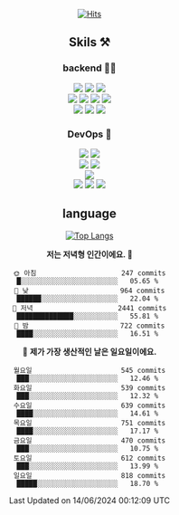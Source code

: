 <div align="center">

[![Hits](https://hits.seeyoufarm.com/api/count/incr/badge.svg?url=https%3A%2F%2Fgithub.com%2Fzxcv9203%2Fhit-counter&count_bg=%23FF7272&title_bg=%23324C2E&icon=codeigniter.svg&icon_color=%23DD5B5B&title=%EB%B0%A9%EB%AC%B8%EC%9E%90&edge_flat=false)](https://hits.seeyoufarm.com)
  
## Skils ⚒️
### backend 🧑‍💻
  
<img src="https://img.shields.io/badge/Java-FF6600?style=flat-square&logo=buymeacoffee&logoColor=white"/>
<img src="https://img.shields.io/badge/Go-0099FF?style=flat-square&logo=go&logoColor=white"/>
<img src="https://img.shields.io/badge/Kotlin-7F52FF?style=flat-square&logo=kotlin&logoColor=white"/>
  
  
<br />
  
<img src="https://img.shields.io/badge/Spring-339933?style=flat-square&logo=Spring&logoColor=white"/>
<img src="https://img.shields.io/badge/Spring Boot-339933?style=flat-square&logo=Spring Boot&logoColor=white"/>
<img src="https://img.shields.io/badge/Spring Security-339933?style=flat-square&logo=Spring Security&logoColor=white"/>
  
<img src="https://img.shields.io/badge/Spring Data JPA-339933?style=flat-square&logo=Hibernate&logoColor=white"/>

<br />
  
  <img src="https://img.shields.io/badge/mysql-0099FF?style=flat-square&logo=mysql&logoColor=white"/>
  <img src="https://img.shields.io/badge/mariadb-0099FF?style=flat-square&logo=mariadb&logoColor=white"/>
  <img src="https://img.shields.io/badge/mongoDB-47A248?style=flat-square&logo=mongodb&logoColor=white"/>
  
  
### DevOps 🚀
  
  <img src="https://img.shields.io/badge/docker-2496ED?style=flat-square&logo=docker&logoColor=white"/>
  <img src="https://img.shields.io/badge/kubernetes-326CE5?style=flat-square&logo=kubernetes&logoColor=white"/>
  
  <br />
  
  <img src="https://img.shields.io/badge/Github Actions-2088FF?style=flat-square&logo=githubactions&logoColor=white"/>
  <img src="https://img.shields.io/badge/Jenkins-D24939?style=flat-square&logo=jenkins&logoColor=white"/>
  
  
  <br />
  <img src="https://img.shields.io/badge/terraform-7B42BC?style=flat-square&logo=terraform&logoColor=white"/>
  
  <br />
  <img src="https://img.shields.io/badge/Amazon AWS-232F3E?style=flat-square&logo=Amazon AWS&logoColor=white"/>

  <img src="https://img.shields.io/badge/GCP-4285F4?style=flat-square&logo=googlecloud&logoColor=white"/>
  <img src="https://img.shields.io/badge/NCP-03C75A?style=flat-square&logo=naver&logoColor=white"/>
  
  
## language

[![Top Langs](https://github-readme-stats.vercel.app/api/top-langs/?username=zxcv9203&hide=html&exclude_repo=zxcv9203.github.io,golB&theme=grate-gatsby)](https://github.com/zxcv9203/github-readme-stats)
  
<!--START_SECTION:waka-->
**저는 저녁형 인간이에요. 🦉** 

```text
🌞 아침                     247 commits         █░░░░░░░░░░░░░░░░░░░░░░░░   05.65 % 
🌆 낮　                     964 commits         ██████░░░░░░░░░░░░░░░░░░░   22.04 % 
🌃 저녁                     2441 commits        ██████████████░░░░░░░░░░░   55.81 % 
🌙 밤　                     722 commits         ████░░░░░░░░░░░░░░░░░░░░░   16.51 % 
```
📅 **제가 가장 생산적인 날은 일요일이에요.** 

```text
월요일                      545 commits         ███░░░░░░░░░░░░░░░░░░░░░░   12.46 % 
화요일                      539 commits         ███░░░░░░░░░░░░░░░░░░░░░░   12.32 % 
수요일                      639 commits         ████░░░░░░░░░░░░░░░░░░░░░   14.61 % 
목요일                      751 commits         ████░░░░░░░░░░░░░░░░░░░░░   17.17 % 
금요일                      470 commits         ███░░░░░░░░░░░░░░░░░░░░░░   10.75 % 
토요일                      612 commits         ███░░░░░░░░░░░░░░░░░░░░░░   13.99 % 
일요일                      818 commits         █████░░░░░░░░░░░░░░░░░░░░   18.70 % 
```



 Last Updated on 14/06/2024 00:12:09 UTC
<!--END_SECTION:waka-->
  
</div>

